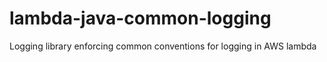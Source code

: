 # lambda-java-common-logging
Logging library enforcing common conventions for logging in AWS lambda
